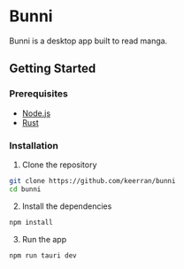 # Bunni
Bunni is a desktop app built to read manga.

## Getting Started

### Prerequisites

- [Node.js](https://nodejs.org/)
- [Rust](https://www.rust-lang.org/)

### Installation

1. Clone the repository
```bash
git clone https://github.com/keerran/bunni
cd bunni
```

2. Install the dependencies
```bash
npm install
```

3. Run the app
```bash
npm run tauri dev
```

